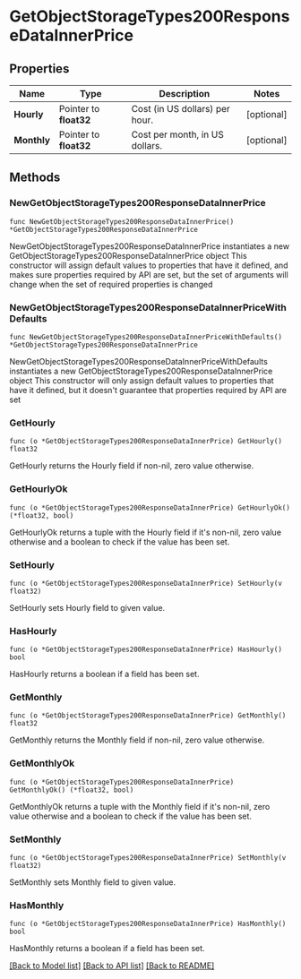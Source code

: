 # GetObjectStorageTypes200ResponseDataInnerPrice

## Properties

Name | Type | Description | Notes
------------ | ------------- | ------------- | -------------
**Hourly** | Pointer to **float32** | Cost (in US dollars) per hour. | [optional] 
**Monthly** | Pointer to **float32** | Cost per month, in US dollars. | [optional] 

## Methods

### NewGetObjectStorageTypes200ResponseDataInnerPrice

`func NewGetObjectStorageTypes200ResponseDataInnerPrice() *GetObjectStorageTypes200ResponseDataInnerPrice`

NewGetObjectStorageTypes200ResponseDataInnerPrice instantiates a new GetObjectStorageTypes200ResponseDataInnerPrice object
This constructor will assign default values to properties that have it defined,
and makes sure properties required by API are set, but the set of arguments
will change when the set of required properties is changed

### NewGetObjectStorageTypes200ResponseDataInnerPriceWithDefaults

`func NewGetObjectStorageTypes200ResponseDataInnerPriceWithDefaults() *GetObjectStorageTypes200ResponseDataInnerPrice`

NewGetObjectStorageTypes200ResponseDataInnerPriceWithDefaults instantiates a new GetObjectStorageTypes200ResponseDataInnerPrice object
This constructor will only assign default values to properties that have it defined,
but it doesn't guarantee that properties required by API are set

### GetHourly

`func (o *GetObjectStorageTypes200ResponseDataInnerPrice) GetHourly() float32`

GetHourly returns the Hourly field if non-nil, zero value otherwise.

### GetHourlyOk

`func (o *GetObjectStorageTypes200ResponseDataInnerPrice) GetHourlyOk() (*float32, bool)`

GetHourlyOk returns a tuple with the Hourly field if it's non-nil, zero value otherwise
and a boolean to check if the value has been set.

### SetHourly

`func (o *GetObjectStorageTypes200ResponseDataInnerPrice) SetHourly(v float32)`

SetHourly sets Hourly field to given value.

### HasHourly

`func (o *GetObjectStorageTypes200ResponseDataInnerPrice) HasHourly() bool`

HasHourly returns a boolean if a field has been set.

### GetMonthly

`func (o *GetObjectStorageTypes200ResponseDataInnerPrice) GetMonthly() float32`

GetMonthly returns the Monthly field if non-nil, zero value otherwise.

### GetMonthlyOk

`func (o *GetObjectStorageTypes200ResponseDataInnerPrice) GetMonthlyOk() (*float32, bool)`

GetMonthlyOk returns a tuple with the Monthly field if it's non-nil, zero value otherwise
and a boolean to check if the value has been set.

### SetMonthly

`func (o *GetObjectStorageTypes200ResponseDataInnerPrice) SetMonthly(v float32)`

SetMonthly sets Monthly field to given value.

### HasMonthly

`func (o *GetObjectStorageTypes200ResponseDataInnerPrice) HasMonthly() bool`

HasMonthly returns a boolean if a field has been set.


[[Back to Model list]](../README.md#documentation-for-models) [[Back to API list]](../README.md#documentation-for-api-endpoints) [[Back to README]](../README.md)


